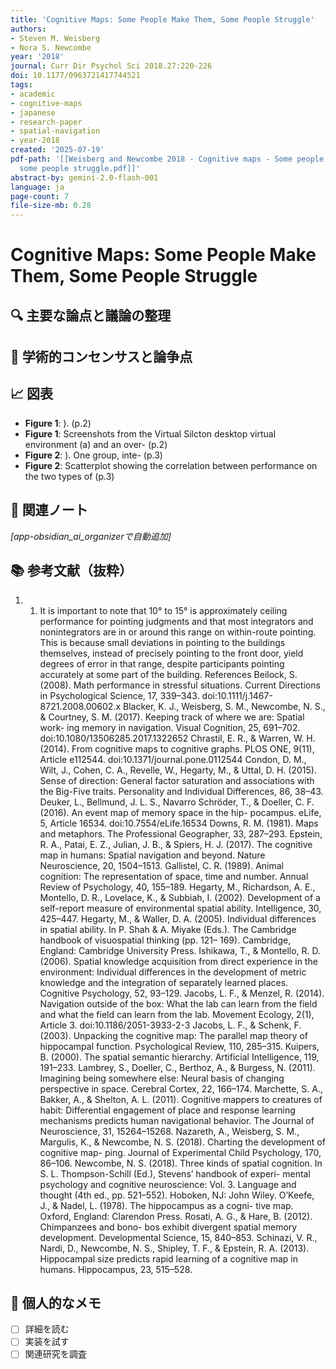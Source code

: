 ```yaml
---
title: 'Cognitive Maps: Some People Make Them, Some People Struggle'
authors:
- Steven M. Weisberg
- Nora S. Newcombe
year: '2018'
journal: Curr Dir Psychol Sci 2018.27:220-226
doi: 10.1177/0963721417744521
tags:
- academic
- cognitive-maps
- japanese
- research-paper
- spatial-navigation
- year-2018
created: '2025-07-19'
pdf-path: '[[Weisberg and Newcombe 2018 - Cognitive maps - Some people make them,
  some people struggle.pdf]]'
abstract-by: gemini-2.0-flash-001
language: ja
page-count: 7
file-size-mb: 0.28
---
```


# Cognitive Maps: Some People Make Them, Some People Struggle

## 🔍 主要な論点と議論の整理

## 🤝 学術的コンセンサスと論争点

## 📈 図表

- **Figure 1**: ). (p.2)
- **Figure 1**: Screenshots from the Virtual Silcton desktop virtual environment (a) and an over- (p.2)
- **Figure 2**: ). One group, inte- (p.3)
- **Figure 2**: Scatterplot showing the correlation between performance on the two types of (p.3)

## 🔗 関連ノート

*[app-obsidian_ai_organizerで自動追加]*

## 📚 参考文献（抜粋）

1. 1. It is important to note that 10° to 15° is approximately ceiling performance for pointing judgments and that most integrators and nonintegrators are in or around this range on within-route pointing. This is because small deviations in pointing to the buildings themselves, instead of precisely pointing to the front door, yield degrees of error in that range, despite participants pointing accurately at some part of the building. References Beilock, S. (2008). Math performance in stressful situations. Current Directions in Psychological Science, 17, 339–343. doi:10.1111/j.1467-8721.2008.00602.x Blacker, K. J., Weisberg, S. M., Newcombe, N. S., & Courtney, S. M. (2017). Keeping track of where we are: Spatial work- ing memory in navigation. Visual Cognition, 25, 691–702. doi:10.1080/13506285.2017.1322652 Chrastil, E. R., & Warren, W. H. (2014). From cognitive maps to cognitive graphs. PLOS ONE, 9(11), Article e112544. doi:10.1371/journal.pone.0112544 Condon, D. M., Wilt, J., Cohen, C. A., Revelle, W., Hegarty, M., & Uttal, D. H. (2015). Sense of direction: General factor saturation and associations with the Big-Five traits. Personality and Individual Differences, 86, 38–43. Deuker, L., Bellmund, J. L. S., Navarro Schröder, T., & Doeller, C. F. (2016). An event map of memory space in the hip- pocampus. eLife, 5, Article 16534. doi:10.7554/eLife.16534 Downs, R. M. (1981). Maps and metaphors. The Professional Geographer, 33, 287–293. Epstein, R. A., Patai, E. Z., Julian, J. B., & Spiers, H. J. (2017). The cognitive map in humans: Spatial navigation and beyond. Nature Neuroscience, 20, 1504–1513. Gallistel, C. R. (1989). Animal cognition: The representation of space, time and number. Annual Review of Psychology, 40, 155–189. Hegarty, M., Richardson, A. E., Montello, D. R., Lovelace, K., & Subbiah, I. (2002). Development of a self-report measure of environmental spatial ability. Intelligence, 30, 425–447. Hegarty, M., & Waller, D. A. (2005). Individual differences in spatial ability. In P. Shah & A. Miyake (Eds.). The Cambridge handbook of visuospatial thinking (pp. 121– 169). Cambridge, England: Cambridge University Press. Ishikawa, T., & Montello, R. D. (2006). Spatial knowledge acquisition from direct experience in the environment: Individual differences in the development of metric knowledge and the integration of separately learned places. Cognitive Psychology, 52, 93–129. Jacobs, L. F., & Menzel, R. (2014). Navigation outside of the box: What the lab can learn from the field and what the field can learn from the lab. Movement Ecology, 2(1), Article 3. doi:10.1186/2051-3933-2-3 Jacobs, L. F., & Schenk, F. (2003). Unpacking the cognitive map: The parallel map theory of hippocampal function. Psychological Review, 110, 285–315. Kuipers, B. (2000). The spatial semantic hierarchy. Artificial Intelligence, 119, 191–233. Lambrey, S., Doeller, C., Berthoz, A., & Burgess, N. (2011). Imagining being somewhere else: Neural basis of changing perspective in space. Cerebral Cortex, 22, 166–174. Marchette, S. A., Bakker, A., & Shelton, A. L. (2011). Cognitive mappers to creatures of habit: Differential engagement of place and response learning mechanisms predicts human navigational behavior. The Journal of Neuroscience, 31, 15264–15268. Nazareth, A., Weisberg, S. M., Margulis, K., & Newcombe, N. S. (2018). Charting the development of cognitive map- ping. Journal of Experimental Child Psychology, 170, 86–106. Newcombe, N. S. (2018). Three kinds of spatial cognition. In S. L. Thompson-Schill (Ed.), Stevens’ handbook of experi- mental psychology and cognitive neuroscience: Vol. 3. Language and thought (4th ed., pp. 521–552). Hoboken, NJ: John Wiley. O’Keefe, J., & Nadel, L. (1978). The hippocampus as a cogni- tive map. Oxford, England: Clarendon Press. Rosati, A. G., & Hare, B. (2012). Chimpanzees and bono- bos exhibit divergent spatial memory development. Developmental Science, 15, 840–853. Schinazi, V. R., Nardi, D., Newcombe, N. S., Shipley, T. F., & Epstein, R. A. (2013). Hippocampal size predicts rapid learning of a cognitive map in humans. Hippocampus, 23, 515–528.

## 📝 個人的なメモ

- [ ] 詳細を読む
- [ ] 実装を試す
- [ ] 関連研究を調査